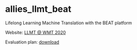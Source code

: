 # allies_llmt_beat
Lifelong Learning Machine Translation with the BEAT platform

Website: <a href='http://statmt.org/wmt20/lifelong-learning-task.html'>LLMT @ WMT 2020</a>

Evaluation plan: <a href='LifelongLearningMT_EvaluationPlan.pdf'>download</a>
 

